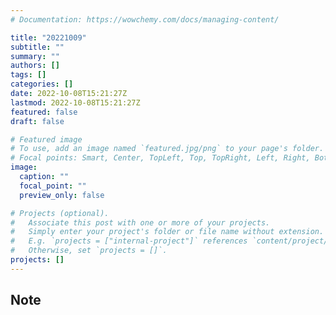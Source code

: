 ```yaml
---
# Documentation: https://wowchemy.com/docs/managing-content/

title: "20221009"
subtitle: ""
summary: ""
authors: []
tags: []
categories: []
date: 2022-10-08T15:21:27Z
lastmod: 2022-10-08T15:21:27Z
featured: false
draft: false

# Featured image
# To use, add an image named `featured.jpg/png` to your page's folder.
# Focal points: Smart, Center, TopLeft, Top, TopRight, Left, Right, BottomLeft, Bottom, BottomRight.
image:
  caption: ""
  focal_point: ""
  preview_only: false

# Projects (optional).
#   Associate this post with one or more of your projects.
#   Simply enter your project's folder or file name without extension.
#   E.g. `projects = ["internal-project"]` references `content/project/deep-learning/index.md`.
#   Otherwise, set `projects = []`.
projects: []
---
```


## Note

